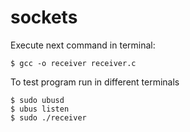 # sockets
Execute next command in terminal:
```
$ gcc -o receiver receiver.c 
```
To test program run in different terminals
```
$ sudo ubusd
$ ubus listen
$ sudo ./receiver
```
